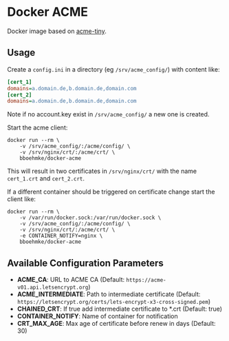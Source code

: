 Docker ACME
===========

Docker image based on [acme-tiny](https://github.com/diafygi/acme-tiny).


Usage
-----

Create a `config.ini` in a directory (eg `/srv/acme_config/`) with content like:
```ini
[cert_1]
domains=a.domain.de,b.domain.de,domain.com
[cert_2]
domains=a.domain.de,b.domain.de,domain.com
```

Note if no account.key exist in `/srv/acme_config/` a new one is created.

Start the acme client:
```
docker run --rm \
    -v /srv/acme_config/:/acme/config/ \
    -v /srv/nginx/crt/:/acme/crt/ \
    bboehmke/docker-acme
```

This will result in two certificates in `/srv/nginx/crt/` with the name
`cert_1.crt` and `cert_2.crt`.

If a different container should be triggered on certificate change start the client like:
```
docker run --rm \
    -v /var/run/docker.sock:/var/run/docker.sock \
    -v /srv/acme_config/:/acme/config/ \
    -v /srv/nginx/crt/:/acme/crt/ \
    -e CONTAINER_NOTIFY=nginx \
    bboehmke/docker-acme
```

Available Configuration Parameters
----------------------------------

- **ACME_CA**: URL to ACME CA (Default: `https://acme-v01.api.letsencrypt.org`)
- **ACME_INTERMEDIATE**: Path to intermediate certificate (Default: `https://letsencrypt.org/certs/lets-encrypt-x3-cross-signed.pem`)
- **CHAINED_CRT**: If true add intermediate certificate to *.crt (Default: true)
- **CONTAINER_NOTIFY**: Name of container for notification
- **CRT_MAX_AGE**: Max age of certificate before renew in days (Default: 30)
